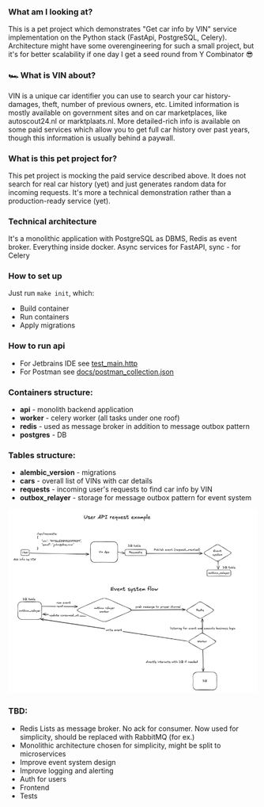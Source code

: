 ### What am I looking at?
This is a pet project which demonstrates "Get car info by VIN" service implementation on the Python stack (FastApi, PostgreSQL, Celery).
Architecture might have some overengineering for such a small project, but it's for better scalability if one day I get a seed round from Y Combinator 😎

### 🏎️  What is VIN about?
VIN is a unique car identifier you can use to search your car history-damages, theft, number of previous owners, etc.
Limited information is mostly available on government sites and on car marketplaces, like autoscout24.nl or marktplaats.nl.
More detailed-rich info is available on some paid services which allow you to get full car history over past years, though this information is usually behind a paywall.

### What is this pet project for?
This pet project is mocking the paid service described above. It does not search for real car history (yet) and just generates random data for incoming requests.
It's more a technical demonstration rather than a production-ready service (yet).

### Technical architecture
It's a monolithic application with PostgreSQL as DBMS, Redis as event broker. Everything inside docker.
Async services for FastAPI, sync - for Celery

### How to set up

Just run `make init`, which:
* Build container
* Run containers
* Apply migrations

### How to run api
* For Jetbrains IDE see [test_main.http](test_main.http)
* For Postman see [docs/postman_collection.json](docs/postman_collection.json)

### Containers structure:
* **api** - monolith backend application
* **worker** - celery worker (all tasks under one roof)
* **redis** - used as message broker in addition to message outbox pattern
* **postgres** - DB

### Tables structure:
* **alembic_version** - migrations
* **cars** - overall list of VINs with car details
* **requests** - incoming user's requests to find car info by VIN
* **outbox_relayer** - storage for message outbox pattern for event system


![img.png](docs/api_end_event_flow.png)

### TBD:
* Redis Lists as message broker. No ack for consumer. Now used for simplicity, should be replaced with RabbitMQ (for ex.)
* Monolithic architecture chosen for simplicity, might be split to microservices
* Improve event system design
* Improve logging and alerting
* Auth for users
* Frontend
* Tests
